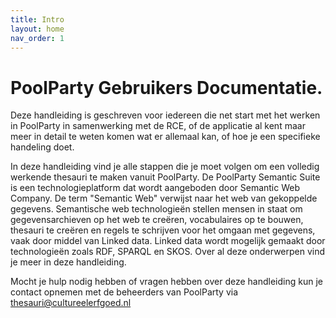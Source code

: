 ```yaml
---
title: Intro
layout: home
nav_order: 1
---
```


# PoolParty Gebruikers Documentatie.

Deze handleiding is geschreven voor iedereen die net start met het werken in PoolParty in samenwerking met de RCE, of de applicatie al kent maar meer in detail te weten komen wat er allemaal kan, of hoe je een specifieke handeling doet.

In deze handleiding vind je alle stappen die je moet volgen om een volledig werkende thesauri te maken vanuit PoolParty.
De PoolParty Semantic Suite is een technologieplatform dat wordt aangeboden door
Semantic Web Company. De term &quot;Semantic Web&quot; verwijst naar het web van gekoppelde gegevens. Semantische web technologieën stellen mensen in staat om gegevensarchieven op het web te creëren, vocabulaires op te bouwen, thesauri te creëren en regels te schrijven voor het omgaan met gegevens, vaak door middel van Linked data. Linked data wordt mogelijk gemaakt door
technologieën zoals RDF, SPARQL en SKOS. Over al deze onderwerpen vind je meer in deze handleiding.

Mocht je hulp nodig hebben of vragen hebben over deze handleiding kun je contact
opnemen met de beheerders van PoolParty via [thesauri@cultureelerfgoed.nl](mailto:thesauri@cultureelerfgoed.nl)



[GitHub RCE]: [https://github.com/cultureelerfgoed](https://github.com/cultureelerfgoed)


